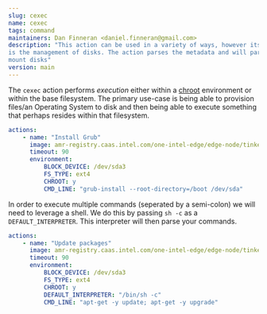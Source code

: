```yaml
---
slug: cexec
name: cexec
tags: command
maintainers: Dan Finneran <daniel.finneran@gmail.com>
description: "This action can be used in a variety of ways, however its core functionality
is the management of disks. The action parses the metadata and will partition, format and
mount disks"
version: main
---
```


The `cexec` action performs *execution* either within a [chroot](https://en.wikipedia.org/wiki/Chroot) environment
or within the base filesystem. The primary use-case is being able to provision 
files/an Operating System to disk and then being able to execute something that
perhaps resides within that filesystem.

```yaml
actions:
    - name: "Install Grub"
      image: amr-registry.caas.intel.com/one-intel-edge/edge-node/tinker-actions/cexec:main
      timeout: 90
      environment:
          BLOCK_DEVICE: /dev/sda3
          FS_TYPE: ext4
          CHROOT: y
          CMD_LINE: "grub-install --root-directory=/boot /dev/sda"
```

In order to execute multiple commands (seperated by a semi-colon) we will
need to leverage a shell. We do this by passing `sh -c` as a `DEFAULT_INTERPRETER`.
This interpreter will then parse your commands.

```yaml
actions:
    - name: "Update packages"
      image: amr-registry.caas.intel.com/one-intel-edge/edge-node/tinker-actions/cexec:main
      timeout: 90
      environment:
          BLOCK_DEVICE: /dev/sda3
          FS_TYPE: ext4
          CHROOT: y
          DEFAULT_INTERPRETER: "/bin/sh -c"
          CMD_LINE: "apt-get -y update; apt-get -y upgrade"
```
